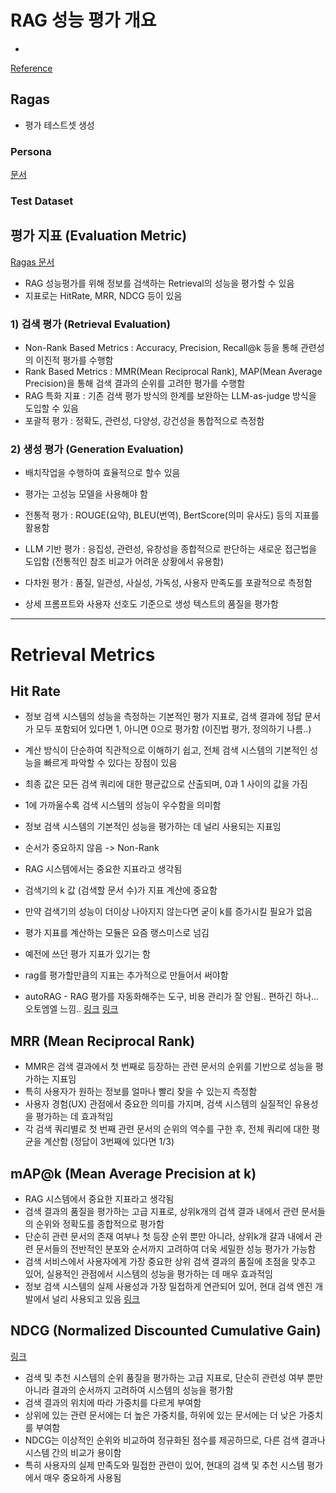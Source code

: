 # RAG 성능 평가 개요

- 

[Reference](https://huggingface.co/learn/cookbook/en/rag_evaluation)

## Ragas

- 평가 테스트셋 생성

### Persona

[문서](https://docs.ragas.io/en/stable/howtos/customizations/testgenerator/_persona_generator/?h=persona)

### Test Dataset


## 평가 지표 (Evaluation Metric)

[Ragas 문서](https://docs.ragas.io/en/stable/concepts/metrics/available_metrics/)

- RAG 성능평가를 위해 정보를 검색하는 Retrieval의 성능을 평가할 수 있음
- 지표로는 HitRate, MRR, NDCG 등이 있음

### 1\) 검색 평가 (Retrieval Evaluation)

- Non-Rank Based Metrics : Accuracy, Precision, Recall@k 등을 통해 관련성의 이진적 평가를 수행함
- Rank Based Metrics : MMR(Mean Reciprocal Rank), MAP(Mean Average Precision)을 통해 검색 결과의 순위를 고려한 평가를 수행함
- RAG 특화 지표 : 기존 검색 평가 방식의 한계를 보완하는 LLM-as-judge 방식을 도입할 수 있음
- 포괄적 평가 : 정확도, 관련성, 다양성, 강건성을 통합적으로 측정함

### 2\) 생성 평가 (Generation Evaluation)

- 배치작업을 수행하여 효율적으로 할수 있음 
- 평가는 고성능 모델을 사용해야 함

- 전통적 평가 : ROUGE(요약), BLEU(번역), BertScore(의미 유사도) 등의 지표를 활용함
- LLM 기반 평가 : 응집성, 관련성, 유창성을 종합적으로 판단하는 새로운 접근법을 도입함 (전통적인 참조 비교가 어려운 상황에서 유용함)
- 다차원 평가 : 품질, 일관성, 사실성, 가독성, 사용자 만족도를 포괄적으로 측정함
- 상세 프롬프트와 사용자 선호도 기준으로 생성 텍스트의 품질을 평가함


---

# Retrieval Metrics

## Hit Rate

- 정보 검색 시스템의 성능을 측정하는 기본적인 평가 지표로, 검색 결과에 정답 문서가 모두 포함되어 있다면 1, 아니면 0으로 평가함 (이진법 평가, 정의하기 나름..)
- 계산 방식이 단순하여 직관적으로 이해하기 쉽고, 전체 검색 시스템의 기본적인 성능을 빠르게 파악할 수 있다는 장점이 있음
- 최종 값은 모든 검색 쿼리에 대한 평균값으로 산출되며, 0과 1 사이의 값을 가짐
- 1에 가까울수록 검색 시스템의 성능이 우수함을 의미함
- 정보 검색 시스템의 기본적인 성능을 평가하는 데 널리 사용되는 지표임
- 순서가 중요하지 않음 -> Non-Rank 
- RAG 시스템에서는 중요한 지표라고 생각됨

- 검색기의 k 값 (검색할 문서 수)가 지표 계산에 중요함
- 만약 검색기의 성능이 더이상 나아지지 않는다면 굳이 k를 증가시킬 필요가 없음
- 평가 지표를 계산하는 모듈은 요즘 랭스미스로 넘김
- 예전에 쓰던 평가 지표가 있기는 함
- rag를 평가할만큼의 지표는 추가적으로 만들어서 써야함
- autoRAG - RAG 평가를 자동화해주는 도구, 비용 관리가 잘 안됨.. 편하긴 하나... 오토엠엘 느낌..
[링크](https://docs.auto-rag.com/evaluate_metrics/retrieval.html)
[링크](https://github.com/Marker-Inc-Korea/AutoRAG/blob/main/autorag/autorag/evaluation/metric/retrieval.py)



## MRR (Mean Reciprocal Rank)

- MMR은 검색 결과에서 첫 번째로 등장하는 관련 문서의 순위를 기반으로 성능을 평가하는 지표임
- 특히 사용자가 원하는 정보를 얼마나 빨리 찾을 수 있는지 측정함
- 사용자 경험(UX) 관점에서 중요한 의미를 가지며, 검색 시스템의 실질적인 유용성을 평가하는 데 효과적임
- 각 검색 쿼리별로 첫 번째 관련 문서의 순위의 역수를 구한 후, 전체 쿼리에 대한 평균을 계산함 (정답이 3번째에 있다면 1/3)

## mAP@k (Mean Average Precision at k)

- RAG 시스템에서 중요한 지표라고 생각됨
- 검색 결과의 품질을 평가하는 고급 지표로, 상위k개의 검색 결과 내에서 관련 문서들의 순위와 정확도를 종합적으로 평가함
- 단순히 관련 문서의 존재 여부나 첫 등장 순위 뿐만 아니라, 상위k개 걀과 내에서 관련 문서들의 전반적인 분포와 순서까지 고려하여 더욱 세밀한 성능 평가가 가능함
- 검색 서비스에서 사용자에게 가장 중요한 상위 검색 결과의 품질에 초점을 맞추고 있어, 실용적인 관점에서 시스템의 성능을 평가하는 데 매우 효과적임
- 정보 검색 시스템의 실제 사용성과 가장 밀접하게 연관되어 있어, 현대 검색 엔진 개발에서 널리 사용되고 있음
[링크](https://lsjsj92.tistory.com/663)

## NDCG (Normalized Discounted Cumulative Gain)

[링크](https://www.pinecone.io/learn/offline-evaluation/)
- 검색 및 추천 시스템의 순위 품질을 평가하는 고급 지표로, 단순히 관련성 여부 뿐만 아니라 결과의 순서까지 고려하여 시스템의 성능을 평가함
- 검색 결과의 위치에 따라 가중치를 다르게 부여함
- 상위에 있는 관련 문서에는 더 높은 가중치를, 하위에 있는 문서에는 더 낮은 가중치를 부여함
- NDCG는 이상적인 순위와 비교하여 정규화된 점수를 제공하므로, 다른 검색 결과나 시스템 간의 비교가 용이함
- 특히 사용자의 실제 만족도와 밀접한 관련이 있어, 현대의 검색 및 추천 시스템 평가에서 매우 중요하게 사용됨
